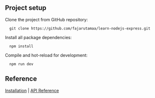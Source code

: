 ## Project setup
Clone the project from GitHub repository:

      git clone https://github.com/fajarutamaa/learn-nodejs-express.git

Install all package dependencies:

      npm install

Compile and hot-reload for development:

      npm run dev
      
## Reference
[Installation](https://www.npmjs.com/package/express) | [API Reference](https://expressjs.com/en/4x/api.html#app)
